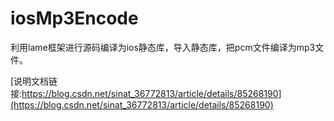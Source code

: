 # iosMp3Encode

利用lame框架进行源码编译为ios静态库，导入静态库，把pcm文件编译为mp3文件。

[说明文档链接:https://blog.csdn.net/sinat_36772813/article/details/85268190](https://blog.csdn.net/sinat_36772813/article/details/85268190)